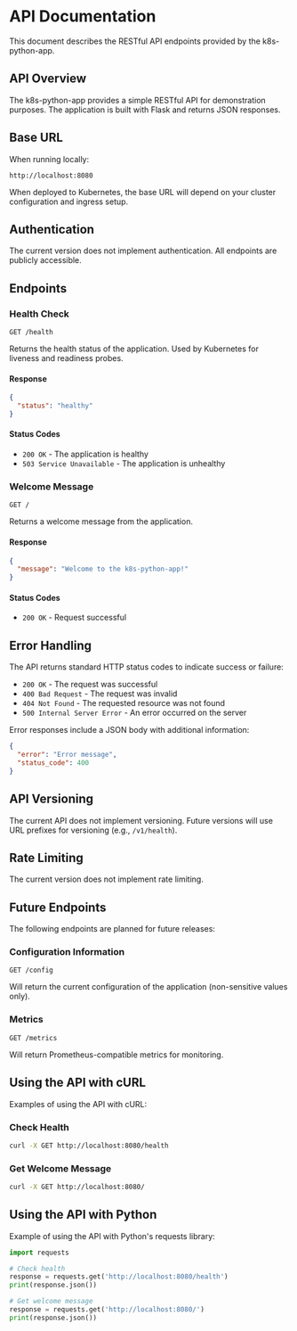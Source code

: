 # API Documentation

This document describes the RESTful API endpoints provided by the k8s-python-app.

## API Overview

The k8s-python-app provides a simple RESTful API for demonstration purposes. The application is built with Flask and returns JSON responses.

## Base URL

When running locally:
```
http://localhost:8080
```

When deployed to Kubernetes, the base URL will depend on your cluster configuration and ingress setup.

## Authentication

The current version does not implement authentication. All endpoints are publicly accessible.

## Endpoints

### Health Check

```
GET /health
```

Returns the health status of the application. Used by Kubernetes for liveness and readiness probes.

#### Response

```json
{
  "status": "healthy"
}
```

#### Status Codes

- `200 OK` - The application is healthy
- `503 Service Unavailable` - The application is unhealthy

### Welcome Message

```
GET /
```

Returns a welcome message from the application.

#### Response

```json
{
  "message": "Welcome to the k8s-python-app!"
}
```

#### Status Codes

- `200 OK` - Request successful

## Error Handling

The API returns standard HTTP status codes to indicate success or failure:

- `200 OK` - The request was successful
- `400 Bad Request` - The request was invalid
- `404 Not Found` - The requested resource was not found
- `500 Internal Server Error` - An error occurred on the server

Error responses include a JSON body with additional information:

```json
{
  "error": "Error message",
  "status_code": 400
}
```

## API Versioning

The current API does not implement versioning. Future versions will use URL prefixes for versioning (e.g., `/v1/health`).

## Rate Limiting

The current version does not implement rate limiting.

## Future Endpoints

The following endpoints are planned for future releases:

### Configuration Information

```
GET /config
```

Will return the current configuration of the application (non-sensitive values only).

### Metrics

```
GET /metrics
```

Will return Prometheus-compatible metrics for monitoring.

## Using the API with cURL

Examples of using the API with cURL:

### Check Health

```bash
curl -X GET http://localhost:8080/health
```

### Get Welcome Message

```bash
curl -X GET http://localhost:8080/
```

## Using the API with Python

Example of using the API with Python's requests library:

```python
import requests

# Check health
response = requests.get('http://localhost:8080/health')
print(response.json())

# Get welcome message
response = requests.get('http://localhost:8080/')
print(response.json())
```